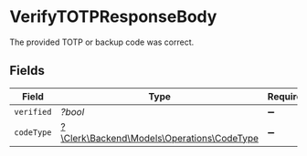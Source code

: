 # VerifyTOTPResponseBody

The provided TOTP or backup code was correct.


## Fields

| Field                                                                             | Type                                                                              | Required                                                                          | Description                                                                       |
| --------------------------------------------------------------------------------- | --------------------------------------------------------------------------------- | --------------------------------------------------------------------------------- | --------------------------------------------------------------------------------- |
| `verified`                                                                        | *?bool*                                                                           | :heavy_minus_sign:                                                                | N/A                                                                               |
| `codeType`                                                                        | [?\Clerk\Backend\Models\Operations\CodeType](../../Models/Operations/CodeType.md) | :heavy_minus_sign:                                                                | N/A                                                                               |